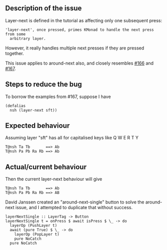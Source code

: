## Description of the issue

Layer-next is defined in the tutorial as affecting only one subsequent press: 

```
'layer-next', once pressed, primes KMonad to handle the next press from some
  arbitrary layer.
```

However, it really handles multiple next presses if they are pressed together.

This issue applies to around-next also, and closely resembles  [#166](https://github.com/kmonad/kmonad/issues/166)
and [#167](https://github.com/kmonad/kmonad/pull/167).

## Steps to reduce the bug

To borrow the examples from #167, suppose I have

```
(defalias
  nsh (layer-next sft))
```

## Expected behaviour

Assuming layer "sft" has all for capitalised keys like Q W E R T Y

```
T@nsh Ta Tb       ==> Ab
T@nsh Pa Pb Ra Rb ==> Ab
```

## Actual/current behaviour

Then the current layer-next behaviour will give

```
T@nsh Ta Tb       ==> Ab
T@nsh Pa Pb Ra Rb ==> AB
```

David Janssen created an "around-next-single" button to solve the around-next issue, and I attempted to duplicate that without success.

```
layerNextSingle :: LayerTag -> Button
layerNextSingle t = onPress $ await isPress $ \_ -> do
  layerOp (PushLayer t)
  await (pure True) $ \_ -> do
    layerOp (PopLayer t)
    pure NoCatch
  pure NoCatch
```

